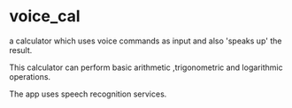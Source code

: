 # voice_cal
a calculator which uses voice commands as input and also 'speaks up' the result.

This calculator can perform basic arithmetic ,trigonometric and logarithmic operations.

The app uses speech recognition services.


